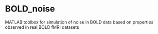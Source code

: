 # BOLD_noise
MATLAB toolbox for simulation of noise in BOLD data based on properties observed in real BOLD fMRI datasets
